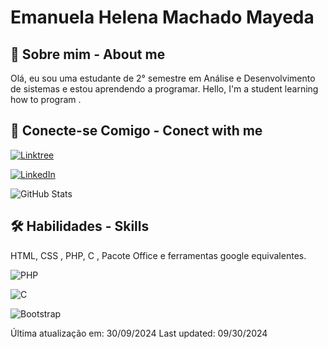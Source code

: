 # Emanuela Helena Machado Mayeda

## 🚀 Sobre mim  - About me
Olá, eu sou uma estudante de 2° semestre em Análise e Desenvolvimento de sistemas e estou aprendendo a programar.
Hello, I'm a student learning how to program .

## 📎 Conecte-se Comigo - Conect with me
[![Linktree](https://img.shields.io/badge/linktree-deeppink?style=for-the-badge&logo=linktree&logoColor=white)](https://linktr.ee/soueu01games)

[![LinkedIn](https://img.shields.io/badge/LinkedIn-deeppink?style=for-the-badge&logo=linkedin&logoColor=white)](https://www.linkedin.com/in/emanuela-helena-machado-mayeda-6ba8a82b3/)





![GitHub Stats](https://github-readme-stats.vercel.app/api?username=soueu01games&theme=transparent&bg_color=FF1493&border_color=7FFF00&show_icons=true&icon_color=7FFF00&title_color=FFC0CB&text_color=FF69B4)


## 🛠 Habilidades  - Skills
HTML, CSS , PHP, C , Pacote Office e ferramentas google equivalentes.

![PHP](https://img.shields.io/badge/PHP-777BB4?style=for-the-badge&logo=php&logoColor=white)

![C](https://img.shields.io/badge/C-00599C?style=for-the-badge&logo=c&logoColor=white)

![Bootstrap](https://img.shields.io/badge/-boostrap-0D1117?style=for-the-badge&logo=bootstrap&labelColor=0D1117)

Última atualização em: 30/09/2024
Last updated: 09/30/2024 

